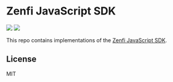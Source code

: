 # Zenfi JavaScript SDK

![](https://img.shields.io/github/workflow/status/zenfi/js-sdk-apps/Tests?style=flat)
![](https://img.shields.io/badge/license-MIT-blue?style=flat)

This repo contains implementations of the [Zenfi JavaScript SDK](https://github.com/zenfi/js-sdk).

## License

MIT
